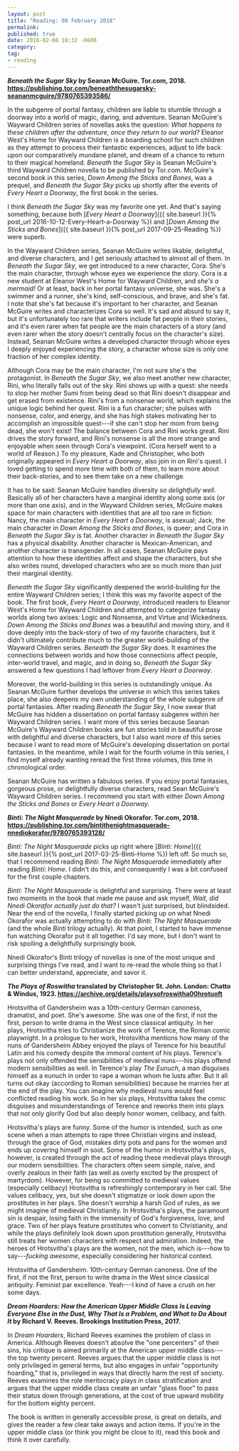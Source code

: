 ```yaml
---
layout: post
title: "Reading: 08 February 2018"
permalink:
published: true
date: 2018-02-08 10:32 -0600
category:
tag:
- reading
---
```


***Beneath the Sugar Sky* by Seanan McGuire. Tor.com, 2018. <https://publishing.tor.com/beneaththesugarsky-seananmcguire/9780765393586/>**

In the subgenre of portal fantasy, children are liable to stumble through a doorway into a world of magic, daring, and adventure. Seanan McGuire's Wayward Children series of novellas asks the question: *What happens to these children after the adventure, once they return to our world?* Eleanor West's Home for Wayward Children is a boarding school for such children as they attempt to process their fantastic experiences, adjust to life back upon our comparatively mundane planet, and dream of a chance to return to their magical homeland. *Beneath the Sugar Sky* is Seanan McGuire's third Wayward Children novella to be published by Tor.com. McGuire's second book in this series, *Down Among the Sticks and Bones*, was a prequel, and *Beneath the Sugar Sky* picks up shortly after the events of *Every Heart a Doorway*, the first book in the series.

I think *Beneath the Sugar Sky* was my favorite one yet. And that's saying something, because both [*Every Heart a Doorway*]({{ site.baseurl }}{% post_url 2016-10-12-Every-Heart-a-Doorway %}) and [*Down Among the Sticks and Bones*]({{ site.baseurl }}{% post_url 2017-09-25-Reading %}) were superb.

In the Wayward Children series, Seanan McGuire writes likable, delightful, and diverse characters, and I get seriously attached to almost all of them. In *Beneath the Sugar Sky*, we get introduced to a new character, Cora. She's the main character, through whose eyes we experience the story. Cora is a new student at Eleanor West's Home for Wayward Children, and *she's a mermaid!* Or at least, back in her portal fantasy universe, she was. She's a swimmer and a runner, she's kind, self-conscious, and brave, and she's fat. I note that she's fat because it's important to her character, and Seanan McGuire writes and characterizes Cora so well. It's sad and absurd to say it, but it's unfortunately too rare that writers include fat people in their stories, and it's even rarer when fat people are the main characters of a story (and even rarer when the story doesn't centrally focus on the character's size). Instead, Seanan McGuire writes a developed character through whose eyes I deeply enjoyed experiencing the story, a character whose size is only one fraction of her complex identity.

Although Cora may be the main character, I'm not sure she's the protagonist. In *Beneath the Sugar Sky*, we also meet another new character, Rini, who literally falls out of the sky. Rini shows up with a quest: she needs to stop her mother Sumi from being dead so that Rini doesn't disappear and get erased from existence. Rini's from a nonsense world, which explains the unique logic behind her quest. Rini is a fun character; she pulses with nonsense, color, and energy, and she has high stakes motivating her to accomplish an impossible quest---if she can't stop her mom from being dead, she won't exist! The balance between Cora and Rini works great. Rini drives the story forward, and Rini's nonsense is all the more strange and enjoyable when seen through Cora's viewpoint. (Cora herself went to a world of Reason.) To my pleasure, Kade and Christopher, who both originally appeared in *Every Heart a Doorway*, also join in on Rini's quest. I loved getting to spend more time with both of them, to learn more about their back-stories, and to see them take on a new challenge.

It has to be said: Seanan McGuire handles diversity *so delightfully well*. Basically all of her characters have a marginal identity along some axis (or more than one axis), and in the Wayward Children series, McGuire makes space for main characters with identities that are all too rare in fiction: Nancy, the main character in *Every Heart a Doorway*, is asexual; Jack, the main character in *Down Among the Sticks and Bones*, is queer; and Cora in *Beneath the Sugar Sky* is fat. Another character in *Beneath the Sugar Sky* has a physical disability. Another character is Mexican-American, and another character is transgender. In all cases, Seanan McGuire pays attention to how these identities affect and shape the characters, but she also writes round, developed characters who are so much more than just their marginal identity.

*Beneath the Sugar Sky* significantly deepened the world-building for the entire Wayward Children series; I think this was my favorite aspect of the book. The first book, *Every Heart a Doorway*, introduced readers to Eleanor West's Home for Wayward Children and attempted to categorize fantasy worlds along two axises: Logic and Nonsense, and Virtue and Wickedness. *Down Among the Sticks and Bones* was a beautiful and moving story, and it dove deeply into the back-story of two of my favorite characters, but it didn't ultimately contribute much to the greater world-building of the Wayward Children series. *Beneath the Sugar Sky* does. It examines the connections between worlds and how those connections affect people, inter-world travel, and magic, and in doing so, *Beneath the Sugar Sky* answered a few questions I had leftover from *Every Heart a Doorway*.

Moreover, the world-building in this series is outstandingly unique. As Seanan McGuire further develops the universe in which this series takes place, she also deepens my own understanding of the whole subgenre of portal fantasies. After reading *Beneath the Sugar Sky*, I now swear that McGuire has hidden a dissertation on portal fantasy subgenre within her Wayward Children series. I want more of this series because Seanan McGuire's Wayward Children books are fun stories told in beautiful prose with delightful and diverse characters, but I also want more of this series because I want to read more of McGuire's developing dissertation on portal fantasies. In the meantime, while I wait for the fourth volume in this series, I find myself already wanting reread the first three volumes, this time in chronological order.

Seanan McGuire has written a fabulous series. If you enjoy portal fantasies, gorgeous prose, or delightfully diverse characters, read Sean McGuire's Wayward Children series. I recommend you start with either *Down Among the Sticks and Bones* or *Every Heart a Doorway*.

***Binti: The Night Masquerade* by Nnedi Okorafor. Tor.com, 2018. <https://publishing.tor.com/bintithenightmasquerade-nnediokorafor/9780765393128/>**

*Binti: The Night Masquerade* picks up right where [*Binti: Home*]({{ site.baseurl }}{% post_url 2017-03-25-Binti-Home %}) left off. So much so, that I recommend reading *Binti: The Night Masquerade* immediately after reading *Binti: Home*. I didn't do this, and consequently I was a bit confused for the first couple chapters.

*Binti: The Night Masquerade* is delightful and surprising. There were at least two moments in the book that made me pause and ask myself, *Wait, did Nnedi Okorafor actually just do that?* I wasn't just surprised, but blindsided. Near the end of the novella, I finally started picking up on what Nnedi Okorafor was actually attempting to do with *Binti: The Night Masquerade* (and the whole *Binti* trilogy actually). At that point, I started to have immense fun watching Okorafor put it all together. I'd say more, but I don't want to risk spoiling a delightfully surprisingly book.

Nnedi Okorafor's Binti trilogy of novellas is one of the most unique and surprising things I've read, and I want to re-read the whole thing so that I can better understand, appreciate, and savor it.

***The Plays of Roswitha* translated by Christopher St. John. London: Chatto & Windus, 1923. <https://archive.org/details/playsofroswitha00hrotuoft>**

Hrotsvitha of Gandersheim was a 10th-century German canoness, dramatist, and poet. She's awesome. She was one of the first, if not the first, person to write drama in the West since classical antiquity. In her plays, Hrotsvitha tries to Christianize the work of Terence, the Roman comic playwright. In a prologue to her work, Hrotsvitha mentions how many of the nuns of Gandersheim Abbey enjoyed the plays of Terence for his beautiful Latin and his comedy despite the immoral content of his plays. Terence's plays not only offended the sensibilities of medieval nuns---his plays offend modern sensibilities as well. In Terence's play *The Eunuch*, a man disguises himself as a eunuch in order to rape a woman whom he lusts after. But it all turns out okay (according to Roman sensibilities) because he marries her at the end of the play. You can imagine why medieval nuns would feel conflicted reading his work. So in her six plays, Hrotsvitha takes the comic disguises and misunderstandings of Terence and reworks them into plays that not only glorify God but also deeply honor women, celibacy, and faith.

Hrotsvitha's plays are funny. Some of the humor is intended, such as one scene when a man attempts to rape three Christian virgins and instead, through the grace of God, mistakes dirty pots and pans for the women and ends up covering himself in soot. Some of the humor in Hrotsvitha's plays, however, is created through the act of reading these medieval plays through our modern sensibilities. The characters often seem simple, naive, and overly zealous in their faith (as well as overly excited by the prospect of martyrdom). However, for being so committed to medieval values (especially celibacy) Hrotsvitha is refreshingly contemporary in her call. She values celibacy, yes, but she doesn't stigmatize or look down upon the prostitutes in her plays. She doesn't worship a harsh God of rules, as we might imagine of medieval Christianity. In Hrotsvitha's plays, the paramount sin is despair, losing faith in the immensity of God's forgiveness, love, and grace. Two of her plays feature prostitutes who convert to Christianity, and while the plays definitely look down upon prostitution generally, Hrotsvitha still treats her women characters with respect and admiration. Indeed, the heroes of Hrotsvitha's plays are the women, not the men, which is---how to say---*fucking awesome*, especially considering her historical context.

Hrotsvitha of Gandersheim. 10th-century German canoness. One of the first, if not the first, person to write drama in the West since classical antiquity. Feminist par excellence. Yeah---I kind of have a crush on her some days.

***Dream Hoarders: How the American Upper Middle Class Is Leaving Everyone Else in the Dust, Why That Is a Problem, and What to Do About It* by Richard V. Reeves. Brookings Institution Press, 2017.**

In *Dream Hoarders*, Richard Reeves examines the problem of class in America. Although Reeves doesn't absolve the "one percenters" of their sins, his critique is aimed primarily at the American upper middle class---the top twenty percent. Reeves argues that the upper middle class is not only privileged in general terms, but also engages in unfair "opportunity hoarding," that is, privileged in ways that directly harm the rest of society. Reeves examines the role meritocracy plays in class stratification and argues that the upper middle class create an unfair "glass floor" to pass their status down through generations, at the cost of true upward mobility for the bottom eighty percent.

The book is written in generally accessible prose, is great on details, and gives the reader a few clear take aways and action items. If you're in the upper middle class (or think you might be close to it), read this book and think it over carefully.
